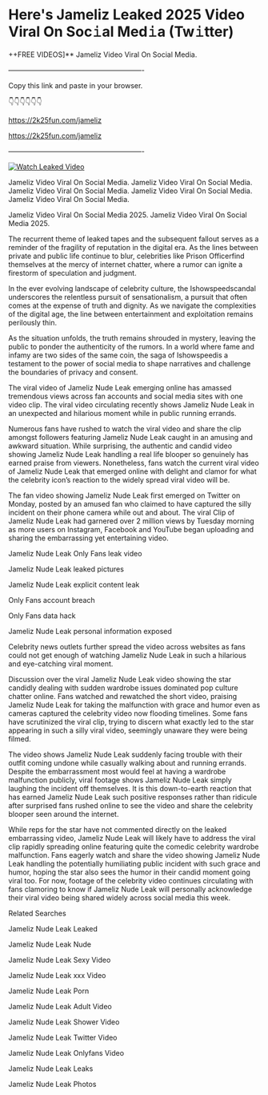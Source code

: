 # Here's Jameliz Leaked 2025 Video Viral On Soc𝚒al Med𝚒a (Tw𝚒tter)

++FREE VIDEOS]** Jameliz Video Viral On Social Media.

———————————————————-

Copy this link and paste in your browser.

👇👇👇👇👇👇

https://2k25fun.com/jameliz

https://2k25fun.com/jameliz

———————————————————-

[![Watch Leaked Video](https://miro.medium.com/v2/resize:fit:828/format:webp/1*cilzJN44JGOrTw9NJCrNHA.gif "Watch Leaked Video")](https://2k25fun.com/jameliz)

Jameliz Video Viral On Social Media. Jameliz Video Viral On Social Media. Jameliz Video Viral On Social Media. Jameliz Video Viral On Social Media. Jameliz Video Viral On Social Media.

Jameliz Video Viral On Social Media 2025. Jameliz Video Viral On Social Media 2025.

The recurrent theme of leaked tapes and the subsequent fallout serves as a reminder of the fragility of reputation in the digital era. As the lines between private and public life continue to blur, celebrities like Prison Officerfind themselves at the mercy of internet chatter, where a rumor can ignite a firestorm of speculation and judgment.

In the ever evolving landscape of celebrity culture, the Ishowspeedscandal underscores the relentless pursuit of sensationalism, a pursuit that often comes at the expense of truth and dignity. As we navigate the complexities of the digital age, the line between entertainment and exploitation remains perilously thin.

As the situation unfolds, the truth remains shrouded in mystery, leaving the public to ponder the authenticity of the rumors. In a world where fame and infamy are two sides of the same coin, the saga of Ishowspeedis a testament to the power of social media to shape narratives and challenge the boundaries of privacy and consent.

The viral video of Jameliz Nude Leak emerging online has amassed tremendous views across fan accounts and social media sites with one video clip. The viral video circulating recently shows Jameliz Nude Leak in an unexpected and hilarious moment while in public running errands.

Numerous fans have rushed to watch the viral video and share the clip amongst followers featuring Jameliz Nude Leak caught in an amusing and awkward situation. While surprising, the authentic and candid video showing Jameliz Nude Leak handling a real life blooper so genuinely has earned praise from viewers. Nonetheless, fans watch the current viral video of Jameliz Nude Leak that emerged online with delight and clamor for what the celebrity icon’s reaction to the widely spread viral video will be.

The fan video showing Jameliz Nude Leak first emerged on Twitter on Monday, posted by an amused fan who claimed to have captured the silly incident on their phone camera while out and about. The viral Clip of Jameliz Nude Leak had garnered over 2 million views by Tuesday morning as more users on Instagram, Facebook and YouTube began uploading and sharing the embarrassing yet entertaining video.

Jameliz Nude Leak Only Fans leak video

Jameliz Nude Leak leaked pictures

Jameliz Nude Leak explicit content leak

Only Fans account breach

Only Fans data hack

Jameliz Nude Leak personal information exposed

Celebrity news outlets further spread the video across websites as fans could not get enough of watching Jameliz Nude Leak in such a hilarious and eye-catching viral moment.

Discussion over the viral Jameliz Nude Leak video showing the star candidly dealing with sudden wardrobe issues dominated pop culture chatter online. Fans watched and rewatched the short video, praising Jameliz Nude Leak for taking the malfunction with grace and humor even as cameras captured the celebrity video now flooding timelines. Some fans have scrutinized the viral clip, trying to discern what exactly led to the star appearing in such a silly viral video, seemingly unaware they were being filmed.

The video shows Jameliz Nude Leak suddenly facing trouble with their outfit coming undone while casually walking about and running errands. Despite the embarrassment most would feel at having a wardrobe malfunction publicly, viral footage shows Jameliz Nude Leak simply laughing the incident off themselves. It is this down-to-earth reaction that has earned Jameliz Nude Leak such positive responses rather than ridicule after surprised fans rushed online to see the video and share the celebrity blooper seen around the internet.

While reps for the star have not commented directly on the leaked embarrassing video, Jameliz Nude Leak will likely have to address the viral clip rapidly spreading online featuring quite the comedic celebrity wardrobe malfunction. Fans eagerly watch and share the video showing Jameliz Nude Leak handling the potentially humiliating public incident with such grace and humor, hoping the star also sees the humor in their candid moment going viral too. For now, footage of the celebrity video continues circulating with fans clamoring to know if Jameliz Nude Leak will personally acknowledge their viral video being shared widely across social media this week.

Related Searches

Jameliz Nude Leak Leaked

Jameliz Nude Leak Nude

Jameliz Nude Leak Sexy Video

Jameliz Nude Leak xxx Video

Jameliz Nude Leak Porn

Jameliz Nude Leak Adult Video

Jameliz Nude Leak Shower Video

Jameliz Nude Leak Twitter Video

Jameliz Nude Leak Onlyfans Video

Jameliz Nude Leak Leaks

Jameliz Nude Leak Photos